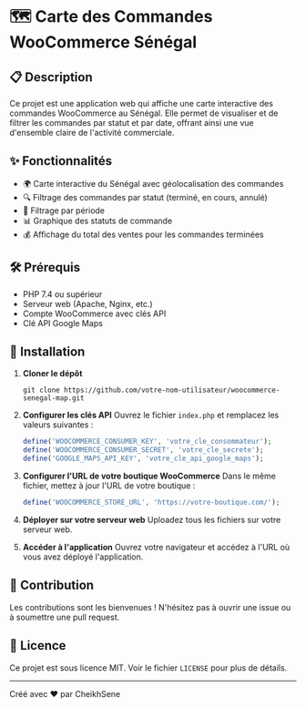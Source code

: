 # 🗺️ Carte des Commandes WooCommerce Sénégal

## 📋 Description
Ce projet est une application web qui affiche une carte interactive des commandes WooCommerce au Sénégal. Elle permet de visualiser et de filtrer les commandes par statut et par date, offrant ainsi une vue d'ensemble claire de l'activité commerciale.

## ✨ Fonctionnalités

- 🌍 Carte interactive du Sénégal avec géolocalisation des commandes
- 🔍 Filtrage des commandes par statut (terminé, en cours, annulé)
- 📅 Filtrage par période
- 📊 Graphique des statuts de commande
- 💰 Affichage du total des ventes pour les commandes terminées

## 🛠️ Prérequis

- PHP 7.4 ou supérieur
- Serveur web (Apache, Nginx, etc.)
- Compte WooCommerce avec clés API
- Clé API Google Maps

## 🚀 Installation

1. **Cloner le dépôt**
   ```
   git clone https://github.com/votre-nom-utilisateur/woocommerce-senegal-map.git
   ```

2. **Configurer les clés API**
   Ouvrez le fichier `index.php` et remplacez les valeurs suivantes :
   ```php
   define('WOOCOMMERCE_CONSUMER_KEY', 'votre_cle_consommateur');
   define('WOOCOMMERCE_CONSUMER_SECRET', 'votre_cle_secrete');
   define('GOOGLE_MAPS_API_KEY', 'votre_cle_api_google_maps');
   ```

3. **Configurer l'URL de votre boutique WooCommerce**
   Dans le même fichier, mettez à jour l'URL de votre boutique :
   ```php
   define('WOOCOMMERCE_STORE_URL', 'https://votre-boutique.com/');
   ```

4. **Déployer sur votre serveur web**
   Uploadez tous les fichiers sur votre serveur web.

5. **Accéder à l'application**
   Ouvrez votre navigateur et accédez à l'URL où vous avez déployé l'application.

## 🤝 Contribution

Les contributions sont les bienvenues ! N'hésitez pas à ouvrir une issue ou à soumettre une pull request.

## 📄 Licence

Ce projet est sous licence MIT. Voir le fichier `LICENSE` pour plus de détails.

---

Créé avec ❤️ par CheikhSene
